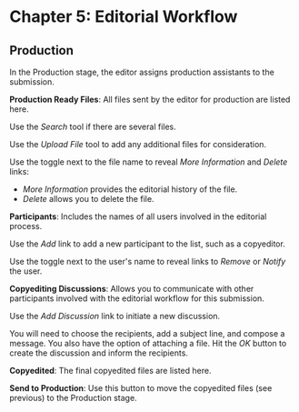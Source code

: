# Chapter 5: Editorial Workflow
## Production

In the Production stage, the editor assigns production assistants to the submission.

**Production Ready Files**: All files sent by the editor for production are listed here.

Use the *Search* tool if there are several files.

Use the *Upload File* tool to add any additional files for consideration.

Use the toggle next to the file name to reveal *More Information* and *Delete* links:

* *More Information* provides the editorial history of the file.
* *Delete* allows you to delete the file.

**Participants**: Includes the names of all users involved in the editorial process.

Use the *Add* link to add a new participant to the list, such as a copyeditor.

Use the toggle next to the user's name to reveal links to *Remove* or *Notify* the user.

**Copyediting Discussions**: Allows you to communicate with other participants involved with the editorial workflow for this submission.

Use the *Add Discussion* link to initiate a new discussion.

You will need to choose the recipients, add a subject line, and compose a message. You also have the option of attaching a file. Hit the *OK* button to create the discussion and inform the recipients.

**Copyedited**: The final copyedited files are listed here.

**Send to Production**: Use this button to move the copyedited files (see previous) to the Production stage.
